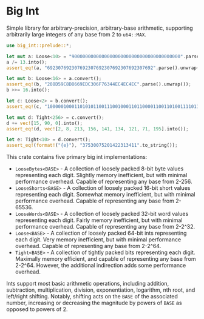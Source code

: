 # Big Int

Simple library for arbitrary-precision, arbitrary-base arithmetic, supporting arbitrarily large integers of any base from 2 to `u64::MAX`.

```rs
use big_int::prelude::*;

let mut a: Loose<10> = "9000000000000000000000000000000000000000".parse().unwrap();
a /= 13.into();
assert_eq!(a, "692307692307692307692307692307692307692".parse().unwrap());

let mut b: Loose<16> = a.convert();
assert_eq!(b, "208D59C8D8669EDC306F76344EC4EC4EC".parse().unwrap());
b >>= 16.into();

let c: Loose<2> = b.convert();
assert_eq!(c, "100000100011010101100111001000110110000110011010011110110111000011".parse().unwrap());

let mut d: Tight<256> = c.convert();
d += vec![15, 90, 0].into();
assert_eq!(d, vec![2, 8, 213, 156, 141, 134, 121, 71, 195].into());

let e: Tight<10> = d.convert();
assert_eq!(format!("{e}"), "37530075201422313411".to_string());
```

This crate contains five primary big int implementations:
* `LooseBytes<BASE>` - A collection of loosely packed 8-bit byte values representing each digit.
    Slightly memory inefficient, but with minimal performance overhead. 
    Capable of representing any base from 2-256.
* `LooseShorts<BASE>` - A collection of loosely packed 16-bit short values representing each digit.
    Somewhat memory inefficient, but with minimal performance overhead. 
    Capable of representing any base from 2-65536.
* `LooseWords<BASE>` - A collection of loosely packed 32-bit word values representing each digit.
    Fairly memory inefficient, but with minimal performance overhead. 
    Capable of representing any base from 2-2^32.
* `Loose<BASE>` - A collection of loosely packed 64-bit ints representing each digit.
    Very memory inefficient, but with minimal performance overhead.
    Capable of representing any base from 2-2^64.
* `Tight<BASE>` - A collection of tightly packed bits representing each digit.
    Maximally memory efficient, and capable of representing any base from 
    2-2^64. However, the additional indirection adds some performance overhead.

Ints support most basic arithmetic operations, including addition, subtraction, multiplication,
division, exponentiation, logarithm, nth root, and left/right shifting. Notably, shifting acts on the `BASE` of the associated number, increasing or decreasing the magnitude by powers of `BASE` as opposed to powers of 2.
